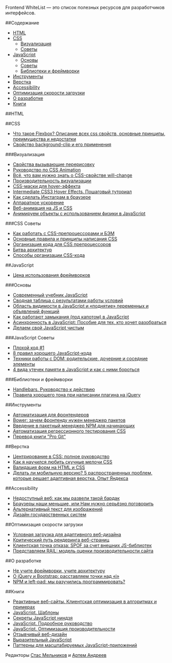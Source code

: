 Frontend WhiteList — это список полезных ресурсов для разработчиков интерфейсов.

##Содержание
* [HTML](README.md#html)
* [CSS](README.md#css)
  * [Визуализация](README.md#Визуализация)
  * [Советы](README.md#css-Советы)
* [JavaScript](README.md#javascript)
  * [Основы](README.md#Основы)
  * [Советы](README.md#javascript-Советы)
  * [Библиотеки и фреймворки](README.md#Библиотеки-и-фреймворки)
* [Инструменты](README.md#Инструменты)
* [Верстка](README.md#Верстка)
* [Accessibility](README.md#accessibility)
* [Оптимизация скорости загрузки](README.md#Оптимизация-скорости-загрузки)
* [О разработке](README.md#О-разработке)
* [Книги](README.md#Книги)

##HTML

##CSS
* [Что такое Flexbox? Описание всех css свойств, основные принципы, преимущества и недостатки](http://html5.by/blog/flexbox/)
* [Свойство background-clip и его применения](http://css-live.ru/articles-css/background-clip-use-cases.html)

###Визуализация
* [Свойства вызывающие перерисовку](http://csstriggers.com/)
* [Руководство по CSS Animation](http://css.yoksel.ru/css-animation/)
* [Всё, что вам нужно знать о CSS-свойстве will-change](https://dev.opera.com/articles/ru/css-will-change-property/)
* [Производительность визуализации](https://developers.google.com/web/fundamentals/performance/rendering/)
* [CSS-маски для hover-эффекта](https://habrahabr.ru/post/164409/)
* [Intermediate CSS3 Hover Effects. Пошаговый туториал](https://habrahabr.ru/post/274003/)
* [Как сделать Инстаграм в браузере](https://www.youtube.com/watch?v=RJnYkbm66ZI)
* [Аппаратное ускорение](https://vimeo.com/97907079#at=3)
* [Веб-анимация на JS и CSS](https://vimeo.com/141266409)
* [Анимируем объекты с использованием физики в JavaScript](https://www.youtube.com/watch?time_continue=6&v=UH3tKb7B5xA)

###CSS Советы 
* [Как работать с CSS-препроцессорами и БЭМ](http://nicothin.github.io/idiomatic-pre-CSS/)
* [Основные правила и принципы написания CSS](https://github.com/iamstarkov/CSS-Guidelines/blob/master/README%20Russian.md)
* [Организация кода для CSS препроцессоров](http://frontender.info/organizing-your-css-code-for-preprocessors/)
* [Битва архитектур](http://css-live.ru/articles/bitva-arxitektur.html)
* [Способы организации CSS-кода](https://habrahabr.ru/post/256109/)

##JavaScript

* [Цена использования фреймворков](https://habrahabr.ru/company/mailru/blog/273613/)

###Основы
* [Современный учебник JavaScript](https://learn.javascript.ru)
* [Сводная таблица с результатами работы условий](http://dorey.github.io/JavaScript-Equality-Table/)
* [Область видимости в JavaScript и «поднятие» переменных и объявлений функций](https://habrahabr.ru/post/127482/)
* [Как работают замыкания (под капотом) в JavaScript](http://habrahabr.ru/company/hexlet/blog/266443/)
* [Асинхронность в JavaScript: Пособие для тех, кто хочет разобраться](https://habrahabr.ru/company/wrike/blog/302896/)
* [Делаем свой JavaScript чистым](http://prgssr.ru/development/delaem-svoj-javascript-chistym.html)

###JavaScript Советы
* [Плохой код #1](http://jsraccoon.ru/exercise-bad-code-one)
* [8 правил хорошего JavaScript-кода](http://popel-studio.com/blog/article/8-pravil-horoshego-javascript-koda.html)
* [Техники работы с DOM: родительские, дочерние и соседние элементы](http://prgssr.ru/development/tehniki-raboty-s-dom-roditelskie-dochernie-i-sosednie-elementy.html)
* [4 вида утечек памяти в JavaScript и как с ними бороться](https://habrahabr.ru/post/309318/)

###Библиотеки и фреймворки 
* [Handlebars. Руководство к действию](https://habrahabr.ru/post/273581/)
* [Правила хорошего тона при написании плагина на jQuery](https://habrahabr.ru/post/277603/)

##Инструменты
* [Автоматизация для фронтендеров](https://www.youtube.com/watch?v=y9ERi0PhHEo)
* [Bower: зачем фронтенду нужен менеджер пакетов](http://nano.sapegin.ru/all/bower)
* [Введение в пакетный менеджер NPM для начинающих](http://prgssr.ru/development/vvedenie-v-paketnyj-menedzher-npm-dlya-nachinayushih.html)
* [Автоматизация регрессионного тестирования CSS](http://prgssr.ru/development/avtomatizaciya-regressionnogo-testirovaniya-css-2016.html)
* [Перевод книги "Pro Git"](https://git-scm.com/book/ru/v1)

##Верстка
* [Центрирование в CSS: полное руководство](http://frontender.info/centering-css-complete-guide/)
* [Как я научился любить скучные мелочи CSS](http://web-standards.ru/articles/boring-bits-of-css/)
* [Валидация форм на HTML и CSS](https://medium.com/russian/валидация-форм-на-html-и-css-c34c982d42a0#.885w45m0k)
* [Делать ли мобильную версию? 5 распространенных проблем, которые решает адаптивная верстка. Опыт Яндекса](https://habrahabr.ru/company/yandex/blog/307064/)

##Accessibility
* [Недоступный веб: как мы развели такой бардак](https://habrahabr.ru/post/309076/)
* [Браузеры наши меньшие, или Нам нужно серьёзно поговорить](https://habrahabr.ru/company/oleg-bunin/blog/310210/)
* [Альтернативный текст для изображений](http://prgssr.ru/development/alternativnyj-tekst-dlya-izobrazhenij.html)
* [Дизайн государственных систем](http://gov.design/blog/2016/11/08/accessibility.html)

##Оптимизация скорости загрузки
* [Условная загрузка для адаптивного веб-дизайна](https://habrahabr.ru/post/218497/)
* [Критический путь рендеринга веб-страниц](https://habrahabr.ru/post/262239/)
* [Клиентская точка отказа: SPOF за счет внешних JS-библиотек](https://habrahabr.ru/post/265627/)
* [Представляем RAIL: модель оценки производительности сайта](https://habrahabr.ru/post/308026/)

##О разработке
* [Не учите фреймворки, учите архитектуру](https://habrahabr.ru/post/253297/)
* [О jQuery и Bootstrap: расставляем точки над «i»](http://frontender.info/whats-wrong-with-jquery-and-bootstrap/)
* [NPM и left-pad: мы разучились программировать?](https://habrahabr.ru/post/280099/)

##Книги
* [Реактивные веб-сайты. Клиентская оптимизация в алгоритмах и примерах](http://www.ozon.ru/context/detail/id/5322041/)
* [JavaScript. Шаблоны](http://www.ozon.ru/context/detail/id/6287517/)
* [Секреты JavaScript ниндзя](http://www.ozon.ru/context/detail/id/22421421/)
* [JavaScript. Подробное руководство](http://www.ozon.ru/context/detail/id/3881091/)
* [JavaScript. Оптимизация производительности](http://www.ozon.ru/context/detail/id/18421547/)
* [Отзывчивый веб-дизайн](http://www.ozon.ru/context/detail/id/7449521/)
* [Выразительный JavaScript](http://habrahabr.ru/post/240219/)
* [Паттерны для масштабируемых JavaScript-приложений](http://largescalejs.ru/)

Редакторы [Стас Мельников](https://stas-melnikov.ru) и [Артем Андреев](https://github.com/grachpower)
